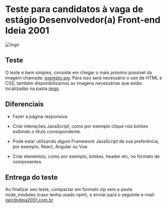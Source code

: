 # Teste para candidatos à vaga de estágio Desenvolvedor(a) Front-end Ideia 2001

![logo](https://user-images.githubusercontent.com/13858601/49169002-eff2c280-f31f-11e8-810b-1ee26c850718.png)

## Teste

O teste é bem simples, consiste em chegar o mais próximo possível da imagem chamada: [exemplo.jpg](https://raw.githubusercontent.com/ideia2001/teste-estagio-front-end/master/imagem.jpg).
Para isso será necessário o uso de HTML e CSS, também disponibilizamos as imagens necessárias que estão localizadas na pasta [imgs](https://github.com/ideia2001/teste-estagio-front-end/tree/master/imgs).

## Diferenciais

- Fazer a página responsiva.

- Criar interações JavaScript, como por exemplo clique nos botões exibindo o título correspondente.

- Pode estar utilizando algum Framework JavaScript de sua preferência, por exemplo, React, Angular ou Vue.

- Criar elementos, como por exemplo, botões, header etc, no formato de componentes.

## Entrega do teste

Ao finalizar seu teste, compactar em formato zip sem a pasta node_modules (caso tenha usado npm), e enviar para o seguinte e-mail: igor@ideia2001.com.br
